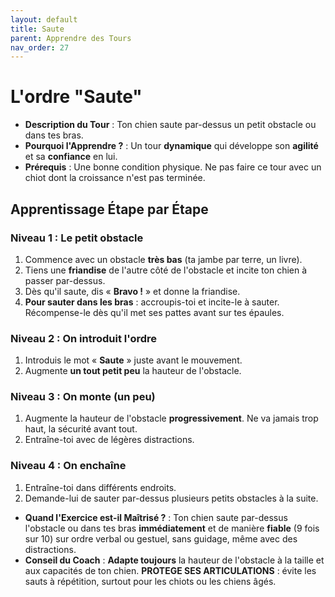 ```yaml
---
layout: default
title: Saute
parent: Apprendre des Tours
nav_order: 27
---
```


# L'ordre "Saute"

- **Description du Tour** : Ton chien saute par-dessus un petit obstacle ou dans tes bras.
- **Pourquoi l'Apprendre ?** : Un tour **dynamique** qui développe son **agilité** et sa **confiance** en lui.
- **Prérequis** : Une bonne condition physique. Ne pas faire ce tour avec un chiot dont la croissance n'est pas terminée.

## Apprentissage Étape par Étape

### Niveau 1 : Le petit obstacle

1.  Commence avec un obstacle **très bas** (ta jambe par terre, un livre).
2.  Tiens une **friandise** de l'autre côté de l'obstacle et incite ton chien à passer par-dessus.
3.  Dès qu'il saute, dis « **Bravo !** » et donne la friandise.
4.  **Pour sauter dans les bras** : accroupis-toi et incite-le à sauter. Récompense-le dès qu'il met ses pattes avant sur tes épaules.

### Niveau 2 : On introduit l'ordre

1.  Introduis le mot « **Saute** » juste avant le mouvement.
2.  Augmente **un tout petit peu** la hauteur de l'obstacle.

### Niveau 3 : On monte (un peu)

1.  Augmente la hauteur de l'obstacle **progressivement**. Ne va jamais trop haut, la sécurité avant tout.
2.  Entraîne-toi avec de légères distractions.

### Niveau 4 : On enchaîne

1.  Entraîne-toi dans différents endroits.
2.  Demande-lui de sauter par-dessus plusieurs petits obstacles à la suite.

- **Quand l'Exercice est-il Maîtrisé ?** : Ton chien saute par-dessus l'obstacle ou dans tes bras **immédiatement** et de manière **fiable** (9 fois sur 10) sur ordre verbal ou gestuel, sans guidage, même avec des distractions.
- **Conseil du Coach** : **Adapte toujours** la hauteur de l'obstacle à la taille et aux capacités de ton chien. **PROTEGE SES ARTICULATIONS** : évite les sauts à répétition, surtout pour les chiots ou les chiens âgés. 
